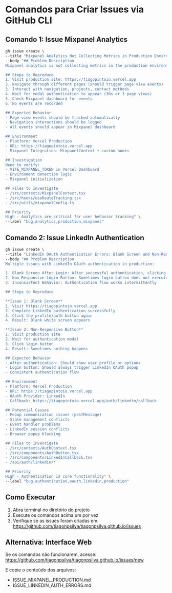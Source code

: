 # Comandos para Criar Issues via GitHub CLI

## Comando 1: Issue Mixpanel Analytics

```bash
gh issue create \
--title "Mixpanel Analytics Not Collecting Metrics in Production Environment" \
--body "## Problem Description
Mixpanel analytics is not collecting metrics in the production environment at https://tiagopinto.io and https://tiagopintoio.vercel.app.

## Steps to Reproduce
1. Visit production site: https://tiagopintoio.vercel.app
2. Navigate through different pages (should trigger page view events)
3. Interact with navigation, projects, contact methods
4. Wait for modal authentication to appear (30s or 3 page views)
5. Check Mixpanel dashboard for events
6. No events are recorded

## Expected Behavior
- Page view events should be tracked automatically
- Navigation interactions should be logged
- All events should appear in Mixpanel dashboard

## Environment
- Platform: Vercel Production
- URL: https://tiagopintoio.vercel.app
- Mixpanel Integration: MixpanelContext + custom hooks

## Investigation
Need to verify:
- VITE_MIXPANEL_TOKEN in Vercel Dashboard
- Environment detection logic
- Mixpanel initialization

## Files to Investigate
- /src/contexts/MixpanelContext.tsx
- /src/hooks/useRouteTracking.tsx
- /src/utils/mixpanelConfig.ts

## Priority
High - Analytics are critical for user behavior tracking" \
--label "bug,analytics,production,mixpanel"
```

## Comando 2: Issue LinkedIn Authentication

```bash
gh issue create \
--title "LinkedIn OAuth Authentication Errors: Blank Screen and Non-Responsive Button" \
--body "## Problem Description
Multiple issues with LinkedIn OAuth authentication in production:

1. Blank Screen After Login: After successful authentication, clicking auth button results in blank screen
2. Non-Responsive Login Button: Sometimes login button does not execute actions
3. Inconsistent Behavior: Authentication flow works intermittently

## Steps to Reproduce

**Issue 1: Blank Screen**
1. Visit https://tiagopintoio.vercel.app
2. Complete LinkedIn authentication successfully
3. Click the profile/auth button again
4. Result: Blank white screen appears

**Issue 2: Non-Responsive Button**
1. Visit production site
2. Wait for authentication modal
3. Click login button
4. Result: Sometimes nothing happens

## Expected Behavior
- After authentication: Should show user profile or options
- Login button: Should always trigger LinkedIn OAuth popup
- Consistent authentication flow

## Environment
- Platform: Vercel Production
- URL: https://tiagopintoio.vercel.app
- OAuth Provider: LinkedIn
- Callback: https://tiagopintoio.vercel.app/auth/linkedin/callback

## Potential Causes
- Popup communication issues (postMessage)
- State management conflicts
- Event handler problems
- LinkedIn session conflicts
- Browser popup blocking

## Files to Investigate
- /src/contexts/AuthContext.tsx
- /src/components/AuthButton.tsx
- /src/components/LinkedInCallback.tsx
- /api/auth/linkedin/*

## Priority
High - Authentication is core functionality" \
--label "bug,authentication,oauth,linkedin,production"
```

## Como Executar

1. Abra terminal no diretório do projeto
2. Execute os comandos acima um por vez
3. Verifique se as issues foram criadas em: https://github.com/tiagonpsilva/tiagonpsilva.github.io/issues

## Alternativa: Interface Web

Se os comandos não funcionarem, acesse:
https://github.com/tiagonpsilva/tiagonpsilva.github.io/issues/new

E copie o conteúdo dos arquivos:
- ISSUE_MIXPANEL_PRODUCTION.md
- ISSUE_LINKEDIN_AUTH_ERRORS.md
